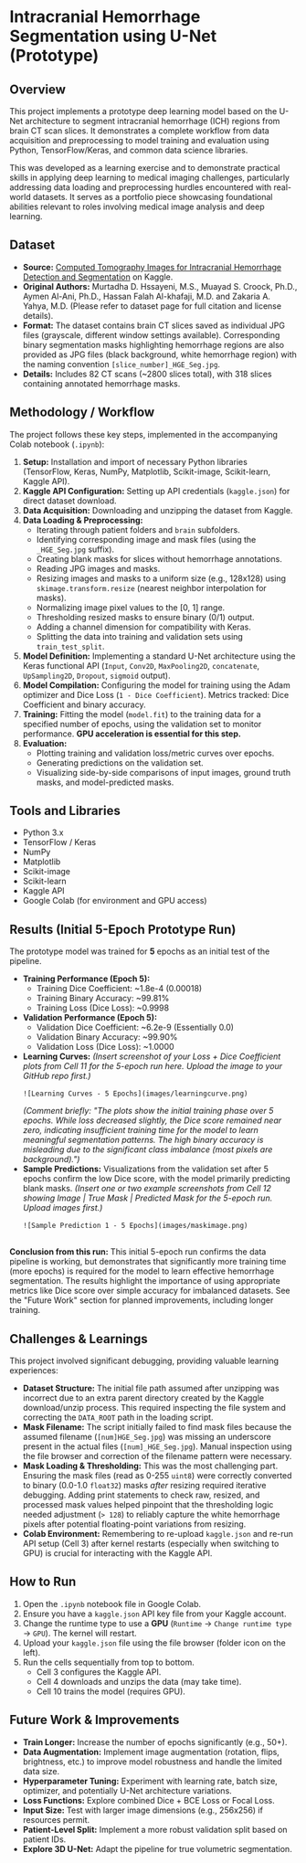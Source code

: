 # Intracranial Hemorrhage Segmentation using U-Net (Prototype)

## Overview

This project implements a prototype deep learning model based on the U-Net architecture to segment intracranial hemorrhage (ICH) regions from brain CT scan slices. It demonstrates a complete workflow from data acquisition and preprocessing to model training and evaluation using Python, TensorFlow/Keras, and common data science libraries.

This was developed as a learning exercise and to demonstrate practical skills in applying deep learning to medical imaging challenges, particularly addressing data loading and preprocessing hurdles encountered with real-world datasets. It serves as a portfolio piece showcasing foundational abilities relevant to roles involving medical image analysis and deep learning.

## Dataset

*   **Source:** [Computed Tomography Images for Intracranial Hemorrhage Detection and Segmentation](https://www.kaggle.com/datasets/vbookshelf/computed-tomography-ct-images) on Kaggle.
*   **Original Authors:** Murtadha D. Hssayeni, M.S., Muayad S. Croock, Ph.D., Aymen Al-Ani, Ph.D., Hassan Falah Al-khafaji, M.D. and Zakaria A. Yahya, M.D. (Please refer to dataset page for full citation and license details).
*   **Format:** The dataset contains brain CT slices saved as individual JPG files (grayscale, different window settings available). Corresponding binary segmentation masks highlighting hemorrhage regions are also provided as JPG files (black background, white hemorrhage region) with the naming convention `[slice_number]_HGE_Seg.jpg`.
*   **Details:** Includes 82 CT scans (~2800 slices total), with 318 slices containing annotated hemorrhage masks.

## Methodology / Workflow

The project follows these key steps, implemented in the accompanying Colab notebook (`.ipynb`):

1.  **Setup:** Installation and import of necessary Python libraries (TensorFlow, Keras, NumPy, Matplotlib, Scikit-image, Scikit-learn, Kaggle API).
2.  **Kaggle API Configuration:** Setting up API credentials (`kaggle.json`) for direct dataset download.
3.  **Data Acquisition:** Downloading and unzipping the dataset from Kaggle.
4.  **Data Loading & Preprocessing:**
    *   Iterating through patient folders and `brain` subfolders.
    *   Identifying corresponding image and mask files (using the `_HGE_Seg.jpg` suffix).
    *   Creating blank masks for slices without hemorrhage annotations.
    *   Reading JPG images and masks.
    *   Resizing images and masks to a uniform size (e.g., 128x128) using `skimage.transform.resize` (nearest neighbor interpolation for masks).
    *   Normalizing image pixel values to the [0, 1] range.
    *   Thresholding resized masks to ensure binary (0/1) output.
    *   Adding a channel dimension for compatibility with Keras.
    *   Splitting the data into training and validation sets using `train_test_split`.
5.  **Model Definition:** Implementing a standard U-Net architecture using the Keras functional API (`Input`, `Conv2D`, `MaxPooling2D`, `concatenate`, `UpSampling2D`, `Dropout`, `sigmoid` output).
6.  **Model Compilation:** Configuring the model for training using the Adam optimizer and Dice Loss (`1 - Dice Coefficient`). Metrics tracked: Dice Coefficient and binary accuracy.
7.  **Training:** Fitting the model (`model.fit`) to the training data for a specified number of epochs, using the validation set to monitor performance. **GPU acceleration is essential for this step.**
8.  **Evaluation:**
    *   Plotting training and validation loss/metric curves over epochs.
    *   Generating predictions on the validation set.
    *   Visualizing side-by-side comparisons of input images, ground truth masks, and model-predicted masks.

## Tools and Libraries

*   Python 3.x
*   TensorFlow / Keras
*   NumPy
*   Matplotlib
*   Scikit-image
*   Scikit-learn
*   Kaggle API
*   Google Colab (for environment and GPU access)

## Results (Initial 5-Epoch Prototype Run)

The prototype model was trained for **5** epochs as an initial test of the pipeline.

*   **Training Performance (Epoch 5):**
    *   Training Dice Coefficient: ~1.8e-4 (0.00018)
    *   Training Binary Accuracy: ~99.81%
    *   Training Loss (Dice Loss): ~0.9998
*   **Validation Performance (Epoch 5):**
    *   Validation Dice Coefficient: ~6.2e-9 (Essentially 0.0)
    *   Validation Binary Accuracy: ~99.90%
    *   Validation Loss (Dice Loss): ~1.0000
*   **Learning Curves:**
    *(Insert screenshot of your Loss + Dice Coefficient plots from Cell 11 for the 5-epoch run here. Upload the image to your GitHub repo first.)*
    ```
    ![Learning Curves - 5 Epochs](images/learningcurve.png)
    ```
    *(Comment briefly: "The plots show the initial training phase over 5 epochs. While loss decreased slightly, the Dice score remained near zero, indicating insufficient training time for the model to learn meaningful segmentation patterns. The high binary accuracy is misleading due to the significant class imbalance (most pixels are background).")*
*   **Sample Predictions:** Visualizations from the validation set after 5 epochs confirm the low Dice score, with the model primarily predicting blank masks.
    *(Insert one or two example screenshots from Cell 12 showing Image | True Mask | Predicted Mask for the 5-epoch run. Upload images first.)*
    ```
    ![Sample Prediction 1 - 5 Epochs](images/maskimage.png) 
   
    ```

**Conclusion from this run:** This initial 5-epoch run confirms the data pipeline is working, but demonstrates that significantly more training time (more epochs) is required for the model to learn effective hemorrhage segmentation. The results highlight the importance of using appropriate metrics like Dice score over simple accuracy for imbalanced datasets. See the "Future Work" section for planned improvements, including longer training.

## Challenges & Learnings

This project involved significant debugging, providing valuable learning experiences:

*   **Dataset Structure:** The initial file path assumed after unzipping was incorrect due to an extra parent directory created by the Kaggle download/unzip process. This required inspecting the file system and correcting the `DATA_ROOT` path in the loading script.
*   **Mask Filename:** The script initially failed to find mask files because the assumed filename (`[num]HGE_Seg.jpg`) was missing an underscore present in the actual files (`[num]_HGE_Seg.jpg`). Manual inspection using the file browser and correction of the filename pattern were necessary.
*   **Mask Loading & Thresholding:** This was the most challenging part. Ensuring the mask files (read as 0-255 `uint8`) were correctly converted to binary (0.0-1.0 `float32`) masks *after* resizing required iterative debugging. Adding print statements to check raw, resized, and processed mask values helped pinpoint that the thresholding logic needed adjustment (`> 128`) to reliably capture the white hemorrhage pixels after potential floating-point variations from resizing.
*   **Colab Environment:** Remembering to re-upload `kaggle.json` and re-run API setup (Cell 3) after kernel restarts (especially when switching to GPU) is crucial for interacting with the Kaggle API.

## How to Run

1.  Open the `.ipynb` notebook file in Google Colab.
2.  Ensure you have a `kaggle.json` API key file from your Kaggle account.
3.  Change the runtime type to use a **GPU** (`Runtime` -> `Change runtime type` -> `GPU`). The kernel will restart.
4.  Upload your `kaggle.json` file using the file browser (folder icon on the left).
5.  Run the cells sequentially from top to bottom.
    *   Cell 3 configures the Kaggle API.
    *   Cell 4 downloads and unzips the data (may take time).
    *   Cell 10 trains the model (requires GPU).

## Future Work & Improvements

*   **Train Longer:** Increase the number of epochs significantly (e.g., 50+).
*   **Data Augmentation:** Implement image augmentation (rotation, flips, brightness, etc.) to improve model robustness and handle the limited data size.
*   **Hyperparameter Tuning:** Experiment with learning rate, batch size, optimizer, and potentially U-Net architecture variations.
*   **Loss Functions:** Explore combined Dice + BCE Loss or Focal Loss.
*   **Input Size:** Test with larger image dimensions (e.g., 256x256) if resources permit.
*   **Patient-Level Split:** Implement a more robust validation split based on patient IDs.
*   **Explore 3D U-Net:** Adapt the pipeline for true volumetric segmentation.
